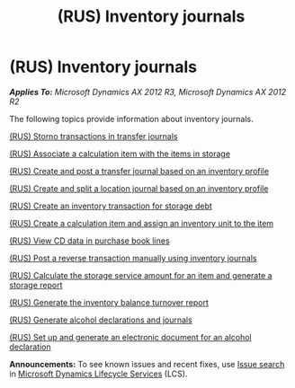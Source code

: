 ﻿---
title: (RUS) Inventory journals
TOCTitle: (RUS) Inventory journals
ms:assetid: a14d2565-351d-4680-b702-df8922f5d2fa
ms:mtpsurl: https://technet.microsoft.com/en-us/library/JJ678550(v=AX.60)
ms:contentKeyID: 49387780
ms.date: 04/18/2014
mtps_version: v=AX.60
---

# (RUS) Inventory journals 


_**Applies To:** Microsoft Dynamics AX 2012 R3, Microsoft Dynamics AX 2012 R2_

The following topics provide information about inventory journals.

[(RUS) Storno transactions in transfer journals](rus-storno-transactions-in-transfer-journals.md)

[(RUS) Associate a calculation item with the items in storage](rus-associate-a-calculation-item-with-the-items-in-storage.md)

[(RUS) Create and post a transfer journal based on an inventory profile](rus-create-and-post-a-transfer-journal-based-on-an-inventory-profile.md)

[(RUS) Create and split a location journal based on an inventory profile](rus-create-and-split-a-location-journal-based-on-an-inventory-profile.md)

[(RUS) Create an inventory transaction for storage debt](rus-create-an-inventory-transaction-for-storage-debt.md)

[(RUS) Create a calculation item and assign an inventory unit to the item](rus-create-a-calculation-item-and-assign-an-inventory-unit-to-the-item.md)

[(RUS) View CD data in purchase book lines](rus-view-cd-data-in-purchase-book-lines.md)

[(RUS) Post a reverse transaction manually using inventory journals](rus-post-a-reverse-transaction-manually-using-inventory-journals.md)

[(RUS) Calculate the storage service amount for an item and generate a storage report](rus-calculate-the-storage-service-amount-for-an-item-and-generate-a-storage-report.md)

[(RUS) Generate the inventory balance turnover report](rus-generate-the-inventory-balance-turnover-report.md)

[(RUS) Generate alcohol declarations and journals](rus-generate-alcohol-declarations-and-journals.md)

[(RUS) Set up and generate an electronic document for an alcohol declaration](rus-set-up-and-generate-an-electronic-document-for-an-alcohol-declaration.md)

  
**Announcements:** To see known issues and recent fixes, use [Issue search](http://go.microsoft.com/fwlink/?linkid=389258) in [Microsoft Dynamics Lifecycle Services](http://go.microsoft.com/fwlink/?linkid=306505) (LCS).

